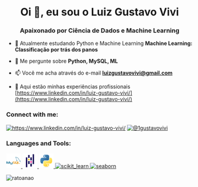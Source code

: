<h1 align="center">Oi 👋, eu sou o Luiz Gustavo Vivi</h1>
<h3 align="center">Apaixonado por Ciência de Dados e Machine Learning</h3>

- 🌱 Atualmente estudando Python e Machine Learning **Machine Learning: Classificação por trás dos panos**

- 💬 Me pergunte sobre **Python, MySQL, ML**

- 📫 Você me acha através do e-mail **luizgustavovivi@gmail.com**

- 📄 Aqui estão minhas experiências profissionais [https://www.linkedin.com/in/luiz-gustavo-vivi/](https://www.linkedin.com/in/luiz-gustavo-vivi/)

<h3 align="left">Connect with me:</h3>
<p align="left">
<a href="https://linkedin.com/in/https://www.linkedin.com/in/luiz-gustavo-vivi/" target="blank"><img align="center" src="https://raw.githubusercontent.com/rahuldkjain/github-profile-readme-generator/master/src/images/icons/Social/linked-in-alt.svg" alt="https://www.linkedin.com/in/luiz-gustavo-vivi/" height="30" width="40" /></a>
<a href="https://instagram.com/@1gustavovivi" target="blank"><img align="center" src="https://raw.githubusercontent.com/rahuldkjain/github-profile-readme-generator/master/src/images/icons/Social/instagram.svg" alt="@1gustavovivi" height="30" width="40" /></a>
</p>

<h3 align="left">Languages and Tools:</h3>
<p align="left"> <a href="https://www.mysql.com/" target="_blank" rel="noreferrer"> <img src="https://raw.githubusercontent.com/devicons/devicon/master/icons/mysql/mysql-original-wordmark.svg" alt="mysql" width="40" height="40"/> </a> <a href="https://pandas.pydata.org/" target="_blank" rel="noreferrer"> <img src="https://raw.githubusercontent.com/devicons/devicon/2ae2a900d2f041da66e950e4d48052658d850630/icons/pandas/pandas-original.svg" alt="pandas" width="40" height="40"/> </a> <a href="https://www.python.org" target="_blank" rel="noreferrer"> <img src="https://raw.githubusercontent.com/devicons/devicon/master/icons/python/python-original.svg" alt="python" width="40" height="40"/> </a> <a href="https://scikit-learn.org/" target="_blank" rel="noreferrer"> <img src="https://upload.wikimedia.org/wikipedia/commons/0/05/Scikit_learn_logo_small.svg" alt="scikit_learn" width="40" height="40"/> </a> <a href="https://seaborn.pydata.org/" target="_blank" rel="noreferrer"> <img src="https://seaborn.pydata.org/_images/logo-mark-lightbg.svg" alt="seaborn" width="40" height="40"/> </a> </p>

<p><img align="center" src="https://github-readme-stats.vercel.app/api/top-langs?username=ratoanao&show_icons=true&locale=en&layout=compact" alt="ratoanao" /></p>




<!---
- 👋 Hi, I’m @ratoanao
- 👀 I’m interested in ...
- 🌱 I’m currently learning ...
- 💞️ I’m looking to collaborate on ...
- 📫 How to reach me ...


ratoanao/ratoanao is a ✨ special ✨ repository because its `README.md` (this file) appears on your GitHub profile.
You can click the Preview link to take a look at your changes.
--->
